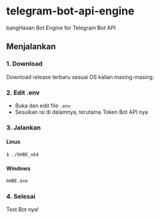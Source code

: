 # telegram-bot-api-engine
bangHasan Bot Engine for Telegram Bot API

## Menjalankan

### 1. Download
Download release terbaru sesuai OS kalian masing-masing.

### 2. Edit .env

- Buka dan edit file `.env`
- Sesuikan isi di dalamnya, terutama Token Bot API nya

### 3. Jalankan

#### Linux

```bash
$ ./bHBE_x64 
```

#### Windows

```cmd
bHBE.exe
```

### 4. Selesai

Test Bot nya!